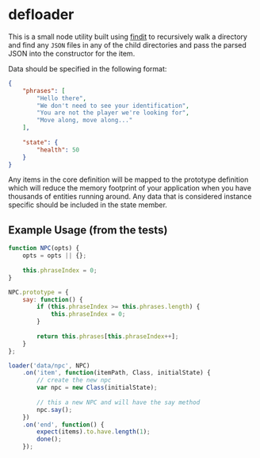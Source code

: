 # defloader

This is a small node utility built using [findit](https://github.com/substack/node-findit) to recursively walk a directory and find any `JSON` files in any of the child directories and pass the parsed JSON into the constructor for the item.

Data should be specified in the following format:

```json
{
    "phrases": [
        "Hello there",
        "We don't need to see your identification",
        "You are not the player we're looking for",
        "Move along, move along..."
    ],
    
    "state": {
        "health": 50
    }
}
```

Any items in the core definition will be mapped to the prototype definition which will reduce the memory footprint of your application when you have thousands of entities running around.  Any data that is considered instance specific should be included in the state member.

## Example Usage (from the tests)

```js
function NPC(opts) {
    opts = opts || {};
    
    this.phraseIndex = 0;
}

NPC.prototype = {
    say: function() {
        if (this.phraseIndex >= this.phrases.length) {
            this.phraseIndex = 0;
        }
        
        return this.phrases[this.phraseIndex++];
    }
};

loader('data/npc', NPC)
    .on('item', function(itemPath, Class, initialState) {
        // create the new npc
        var npc = new Class(initialState);
        
        // this a new NPC and will have the say method
        npc.say();
    })
    .on('end', function() {
        expect(items).to.have.length(1);
        done();
    });
```